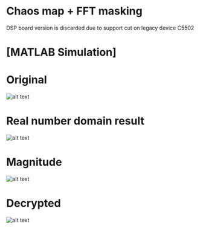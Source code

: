 # Chaos map + FFT masking
DSP board version is discarded due to support cut on legacy device C5502


# [MATLAB Simulation]

# Original
![alt text](https://i.imgur.com/U5zQqE8.jpg)

# Real number domain result
![alt text](https://i.imgur.com/W00mfQn.png)

# Magnitude
![alt text](https://i.imgur.com/qXGcfU4.png) 

# Decrypted
![alt text](https://i.imgur.com/CSGYoXT.png)
